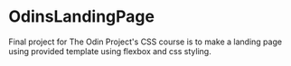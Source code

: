 # OdinsLandingPage

Final project for The Odin Project's CSS course is to make a landing page using provided template using flexbox and css styling.